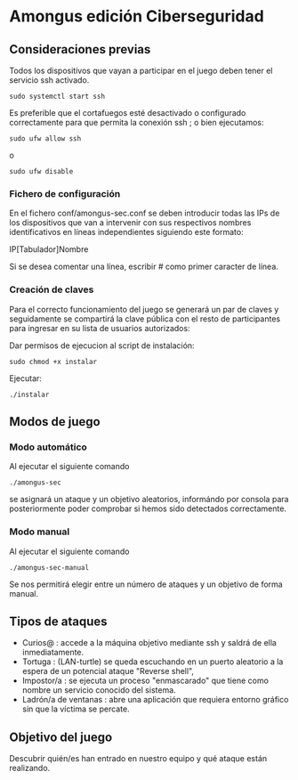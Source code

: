 # Amongus edición Ciberseguridad

## Consideraciones previas
Todos los dispositivos que vayan a participar en el juego deben tener el servicio ssh activado.

```
sudo systemctl start ssh
```

Es preferible que el cortafuegos esté desactivado o configurado correctamente para que permita la conexión ssh ; o bien ejecutamos:

```
sudo ufw allow ssh
```

o

```
sudo ufw disable
```
### Fichero de configuración
En el fichero 
conf/amongus-sec.conf 
se deben introducir todas las IPs de los dispositivos que van a intervenir con sus respectivos nombres identificativos en líneas independientes siguiendo este formato:

IP[Tabulador]Nombre

Si se desea comentar una línea, escribir # como primer caracter de línea.

### Creación de claves
Para el correcto funcionamiento del juego se generará un par de claves y seguidamente se compartirá la clave pública con el resto de participantes para ingresar en su lista de usuarios autorizados:

Dar permisos de ejecucion al script de instalación:
```
sudo chmod +x instalar
```
Ejecutar:

```
./instalar
```
## Modos de juego
### Modo automático
Al ejecutar el siguiente comando

```
./amongus-sec
```
se asignará un ataque y un objetivo aleatorios, informándo por consola para posteriormente poder comprobar si hemos sido detectados correctamente.

### Modo manual
Al ejecutar el siguiente comando

```
./amongus-sec-manual
```
Se nos permitirá elegir entre un número de ataques y un objetivo de forma manual.

## Tipos de ataques
- Curios@ : accede a la máquina objetivo mediante ssh y saldrá de ella inmediatamente.
- Tortuga : (LAN-turtle) se queda escuchando en un puerto aleatorio a la espera de un potencial ataque "Reverse shell",
- Impostor/a : se ejecuta un proceso "enmascarado" que tiene como nombre un servicio conocido del sistema.
- Ladrón/a de ventanas : abre una aplicación que requiera entorno gráfico sin que la víctima se percate.
  
## Objetivo del juego
Descubrir quién/es han entrado en nuestro equipo y qué ataque están realizando.
